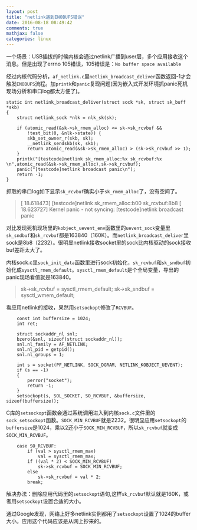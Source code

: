 ```yaml
---
layout: post
title: "netlink遇到ENOBUFS错误"
date: 2016-08-18 08:49:42
comments: true
mathjax: false
categories: linux
---
```


一个场景：USB插拔的时候内核会通过netlink广播到user层，多个应用接收这个消息。但是出现了errno 105错误，105错误是：`No buffer space available`

<!--more-->

经过内核代码分析，`af_netlink.c`里`netlink_broadcast_deliver`函数返回-1才会触发`ENOBUFS`流程。加`printk`和`panic`复现问题(因为嵌入式开发环境抓panic死机现场分析和串口log都太方便了)。

```
static int netlink_broadcast_deliver(struct sock *sk, struct sk_buff *skb)
{
	struct netlink_sock *nlk = nlk_sk(sk);

	if (atomic_read(&sk->sk_rmem_alloc) <= sk->sk_rcvbuf &&
	    !test_bit(0, &nlk->state)) {
		skb_set_owner_r(skb, sk);
		__netlink_sendskb(sk, skb);
		return atomic_read(&sk->sk_rmem_alloc) > (sk->sk_rcvbuf >> 1);
	}
	printk("[testcode]netlink sk_rmem_alloc:%x sk_rcvbuf:%x \n",atomic_read(&sk->sk_rmem_alloc),sk->sk_rcvbuf);
	panic("[testcode]netlink broadcast panic\n");
	return -1;
}
```

抓取的串口log如下显示`sk_rcvbuf`确实小于`sk_rmem_alloc`了，没有空间了。

> [   18.618473] [testcode]netlink sk_rmem_alloc:b00 sk_rcvbuf:8b8  [  
> 18.623727] Kernel panic - not syncing: [testcode]netlink broadcast panic

对比发现死机现场里的`kobject_uevent_env`函数里的`uevent_sock`变量里`sk_sndbuf`和`sk_rcvbuf`都是163840（160K）。而`netlink_broadcast_deliver`里sock是8b8（2232）。很明显netlink接收socket里的sock比内核驱动的sock接收buf差距太大了。

内核sock.c里`sock_init_data`函数里进行sock初始化，`sk_rcvbuf`和`sk_sndbuf`初始化成`sysctl_rmem_default`。`sysctl_rmem_default`是个全局变量，导出的panic现场看值就是163840。

> sk->sk_rcvbuf		=	sysctl_rmem_default;
> sk->sk_sndbuf		=	sysctl_wmem_default;

看应用netlink的接收，果然用`setsockopt`修改了`RCVBUF`。

```
    const int buffersize = 1024;  
    int ret;  

    struct sockaddr_nl snl;  
    bzero(&snl, sizeof(struct sockaddr_nl));  
    snl.nl_family = AF_NETLINK;  
    snl.nl_pid = getpid();  
    snl.nl_groups = 1;  

    int s = socket(PF_NETLINK, SOCK_DGRAM, NETLINK_KOBJECT_UEVENT);  
    if (s == -1)   
    {  
        perror("socket");  
        return -1;  
    }  
    setsockopt(s, SOL_SOCKET, SO_RCVBUF, &buffersize, sizeof(buffersize));  
```

C库的`setsockopt`函数会通过系统调用进入到内核`sock.c`文件里的`sock_setsockopt`函数。`SOCK_MIN_RCVBUF`就是2232。很明显应用`setsockopt`的`buffersize`是1024，乘以2还小于`SOCK_MIN_RCVBUF`，所以`sk_rcvbuf`就变成`SOCK_MIN_RCVBUF`。

```
	case SO_RCVBUF:
	    if (val > sysctl_rmem_max)
			val = sysctl_rmem_max;
		if ((val * 2) < SOCK_MIN_RCVBUF)
			sk->sk_rcvbuf = SOCK_MIN_RCVBUF;
		else
			sk->sk_rcvbuf = val * 2;
		break;
```

解决办法：删除应用代码里的`setsockopt`语句,这样`sk_rcvbuf`默认就是160K，或者用`setsockopt`设置合适的大小。

通过Google发现，网络上好多netlink实例都用了`setsockopt`设置了1024的buffer大小。应用这个代码应该是从网上抄来的。

